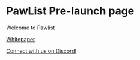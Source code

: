 # PawList Pre-launch page

Welcome to Pawlist

[Whitepaper](https://docs.google.com/document/d/1lPIy9XMovYG83nFgpgtVB3zYDsVcbsexustqTSnBOGw/edit)

[Connect with us on Discord!](https://discord.gg/hvt4VjHcfH)
